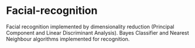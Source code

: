 # Facial-recognition
Facial recognition implemented by dimensionality reduction (Principal Component and Linear Discriminant Analysis). Bayes Classifier and Nearest Neighbour algorithms implemented for recognition.

